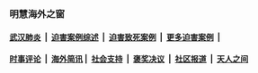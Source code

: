 
### 明慧海外之窗

####  [武汉肺炎](indexes/365.md?t=04180301) &nbsp;|&nbsp;  [迫害案例综述](indexes/328.md?t=04180301) &nbsp;|&nbsp; [迫害致死案例](indexes/277.md?t=04180301)  &nbsp;|&nbsp; [更多迫害案例](indexes/81.md?t=04180301)  &nbsp;|&nbsp; 
####  [时事评论](indexes/19.md?t=04180301) &nbsp;|&nbsp; [海外简讯](indexes/245.md?t=04180301)&nbsp;|&nbsp;  [社会支持](indexes/140.md?t=04180301) &nbsp;|&nbsp; [褒奖决议](indexes/282.md?t=04180301) &nbsp;|&nbsp; [社区报道](indexes/91.md?t=04180301)  &nbsp;|&nbsp; [天人之间](indexes/78.md?t=04180301) 

